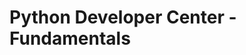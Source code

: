 <properties linkid="devnav-python-fundamentals" urlDisplayName="Windows Azure Intro" pageTitle="Windows Azure Python fundamentals" title="Windows Azure Python fundamentals" metaKeywords="Windows Azure Python, Azure Python, Python Azure, Azure Python basics" description="Find introductory topics about using Python in Windows Azure." metaCanonical="" disqusComments="0" umbracoNaviHide="0" />



# Python Developer Center - Fundamentals

<div chunk="../../../Shared/Chunks/fundamentals-landing.md" />